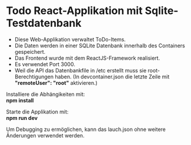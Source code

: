 # Todo React-Applikation mit Sqlite-Testdatenbank

- Diese Web-Applikation verwaltet ToDo-Items. 
- Die Daten werden in einer SQLite Datenbank innerhalb des Containers gespeichert.
- Das Frontend wurde mit dem ReactJS-Framework realisiert.
- Es verwendet Port 3000.
- Weil die API das Datenbankfile in /etc erstellt muss sie root-Berechtigungen haben. (In devcontainer.json die letzte Zeile mit  **"remoteUser": "root"** aktivieren.)

Installiere die Abhängikeiten mit:  
**npm install**

Starte die Applikation mit:     
**npm run dev**

Um Debugging zu ermöglichen, kann das lauch.json ohne weitere Änderungen verwendet werden.